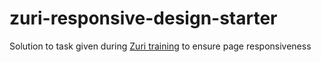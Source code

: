 # zuri-responsive-design-starter
Solution to task given during [Zuri training](https://training.zuri.team/) to ensure page responsiveness

